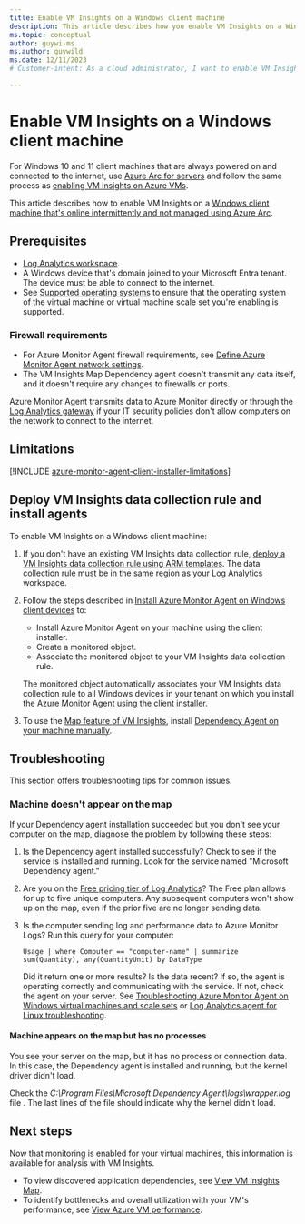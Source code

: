 ```yaml
---
title: Enable VM Insights on a Windows client machine
description: This article describes how you enable VM Insights on a Windows client machine that's not always online.
ms.topic: conceptual
author: guywi-ms
ms.author: guywild
ms.date: 12/11/2023
# Customer-intent: As a cloud administrator, I want to enable VM Insights on a Windows client machine that's not always online, so that I can collect performance and dependency data when the machine comes online.

---
```


# Enable VM Insights on a Windows client machine

For Windows 10 and 11 client machines that are always powered on and connected to the internet, use [Azure Arc for servers](/azure/azure-arc/servers/overview) and follow the same process as [enabling VM insights on Azure VMs](vminsights-enable-portal.md). 

This article describes how to enable VM Insights on a [Windows client machine that's online intermittently and not managed using Azure Arc](/azure/azure-arc/servers/prerequisites#client-operating-system-guidance).

## Prerequisites

- [Log Analytics workspace](../logs/quick-create-workspace.md).
- A Windows device that's domain joined to your Microsoft Entra tenant. The device must be able to connect to the internet.
- See [Supported operating systems](./vminsights-enable-overview.md#supported-operating-systems) to ensure that the operating system of the virtual machine or virtual machine scale set you're enabling is supported.

### Firewall requirements

- For Azure Monitor Agent firewall requirements, see [Define Azure Monitor Agent network settings](../agents/azure-monitor-agent-data-collection-endpoint.md#firewall-requirements). 
- The VM Insights Map Dependency agent doesn't transmit any data itself, and it doesn't require any changes to firewalls or ports.

Azure Monitor Agent transmits data to Azure Monitor directly or through the [Log Analytics gateway](../../azure-monitor/agents/gateway.md) if your IT security policies don't allow computers on the network to connect to the internet.

## Limitations

[!INCLUDE [azure-monitor-agent-client-installer-limitations](../includes/azure-monitor-agent-client-installer-limitations.md)]

## Deploy VM Insights data collection rule and install agents

To enable VM Insights on a Windows client machine: 

1. If you don't have an existing VM Insights data collection rule, [deploy a VM Insights data collection rule using ARM templates](vminsights-enable-resource-manager.md#create-data-collection-rule-dcr). The data collection rule must be in the same region as your Log Analytics workspace.
1. Follow the steps described in [Install Azure Monitor Agent on Windows client devices](../agents/azure-monitor-agent-windows-client.md) to:

    - Install Azure Monitor Agent on your machine using the client installer.
    - Create a monitored object. 
    - Associate the monitored object to your VM Insights data collection rule. 
    
    The monitored object automatically associates your VM Insights data collection rule to all Windows devices in your tenant on which you install the Azure Monitor Agent using the client installer.
    
1. To use the [Map feature of VM Insights](vminsights-maps.md), install [Dependency Agent on your machine manually](vminsights-dependency-agent-maintenance.md#install-or-upgrade-dependency-agent).
        
## Troubleshooting

This section offers troubleshooting tips for common issues.

### Machine doesn't appear on the map

If your Dependency agent installation succeeded but you don't see your computer on the map, diagnose the problem by following these steps:

1. Is the Dependency agent installed successfully? Check to see if the service is installed and running. Look for the service named "Microsoft Dependency agent."

1. Are you on the [Free pricing tier of Log Analytics](/previous-versions/azure/azure-monitor/insights/solutions)? The Free plan allows for up to five unique computers. Any subsequent computers won't show up on the map, even if the prior five are no longer sending data.

1. Is the computer sending log and performance data to Azure Monitor Logs? Run this query for your computer:

    ```Kusto
    Usage | where Computer == "computer-name" | summarize sum(Quantity), any(QuantityUnit) by DataType
    ```

    Did it return one or more results? Is the data recent? If so, the agent is operating correctly and communicating with the service. If not, check the agent on your server. See [Troubleshooting Azure Monitor Agent on Windows virtual machines and scale sets](../agents/azure-monitor-agent-troubleshoot-windows-vm.md) or [Log Analytics agent for Linux troubleshooting](../agents/agent-linux-troubleshoot.md).

#### Machine appears on the map but has no processes

You see your server on the map, but it has no process or connection data. In this case, the Dependency agent is installed and running, but the kernel driver didn't load.

Check the *C:\Program Files\Microsoft Dependency Agent\logs\wrapper.log* file . The last lines of the file should indicate why the kernel didn't load. 

## Next steps

Now that monitoring is enabled for your virtual machines, this information is available for analysis with VM Insights.

- To view discovered application dependencies, see [View VM Insights Map](vminsights-maps.md).
- To identify bottlenecks and overall utilization with your VM's performance, see [View Azure VM performance](vminsights-performance.md).
